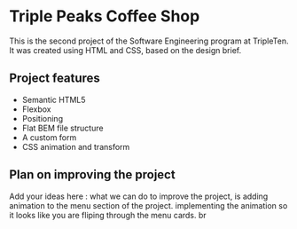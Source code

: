 # Triple Peaks Coffee Shop

This is the second project of the Software Engineering program at TripleTen. It was created using HTML and CSS, based on the design brief.

## Project features

- Semantic HTML5
- Flexbox
- Positioning
- Flat BEM file structure
- A custom form
- CSS animation and transform

## Plan on improving the project

Add your ideas here : what we can do to improve the project, is adding animation to the menu section of the project. implementing the animation so it looks like you are fliping through the menu cards. br
